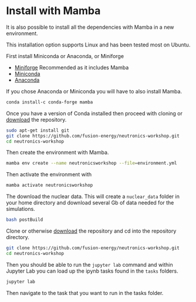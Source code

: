 # Install with Mamba

It is also possible to install all the dependencies with Mamba in a new environment.

This installation option supports Linux and has been tested most on Ubuntu.

First install Miniconda or Anaconda, or Miniforge

- [Miniforge](https://github.com/conda-forge/miniforge) Recommended as it includes Mamba
- [Miniconda](https://docs.conda.io/en/latest/miniconda.html)
- [Anaconda](https://www.anaconda.com)

If you chose Anaconda or Miniconda you will have to also install Mamba.
```bash
conda install-c conda-forge mamba
```

Once you have a version of Conda installed then proceed with cloning or [download](https://github.com/fusion-energy/neutronics-workshop/archive/refs/heads/main.zip) the repository.

```bash
sudo apt-get install git
git clone https://github.com/fusion-energy/neutronics-workshop.git
cd neutronics-workshop
```

Then create the environment with Mamba.

```bash
mamba env create --name neutronicsworkshop --file=environment.yml
```

Then activate the environment with  
```bash
mamba activate neutronicsworkshop
```

The download the nuclear data. This will create a ```nuclear_data``` folder in your home directory and download several Gb of data needed for the simulations.

```bash
bash postBuild
```

Clone or otherwise [download](https://github.com/fusion-energy/neutronics-workshop/archive/refs/heads/main.zip) the repository and cd into the repository directory.

```bash
git clone https://github.com/fusion-energy/neutronics-workshop.git
cd neutronics-workshop
```

Then you should be able to run the ```jupyter lab``` command and within Jupyter Lab you can load up the ipynb tasks found in the ```tasks``` folders.

```bash
jupyter lab
```

Then navigate to the task that you want to run in the tasks folder.
